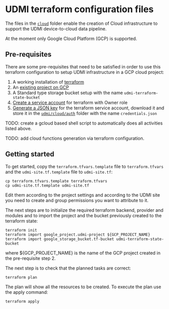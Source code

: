# UDMI terraform configuration files

The files in the [`cloud`](../../cloud) folder enable the creation of Cloud infrastructure to support the UDMI device-to-cloud data pipeline.

At the moment only Google Cloud Platform (GCP) is supported.

## Pre-requisites

There are some pre-requisites that need to be satisfied in order to use this terraform configuration to setup UDMI infrastructure in a GCP cloud project:

1. A working installation of [terraform](https://learn.hashicorp.com/tutorials/terraform/install-cli?in=terraform/gcp-get-started)
2. An [existing project on GCP](https://cloud.google.com/resource-manager/docs/creating-managing-projects)
3. A Standard type storage bucket setup with the name `udmi-terraform-state-bucket`
4. [Create a service account](https://cloud.google.com/iam/docs/creating-managing-service-accounts) for terraform with Owner role
5. [Generate a JSON key](https://cloud.google.com/iam/docs/creating-managing-service-account-keys) for the terraform service account, download it and store it in the [`udmi/cloud/auth`](./auth) folder with the name `credentials.json`

TODO: create a gcloud based shell script to automatically does all activities listed above.

TODO: add cloud functions generation via terraform configuration.

## Getting started

To get started, copy the `terraform.tfvars.template` file to `terraform.tfvars`
and the `udmi-site.tf.template` file to `udmi-site.tf`:

```
cp terraform.tfvars.template terraform.tfvars
cp udmi-site.tf.template udmi-site.tf
```

Edit them according to the project settings and according to the UDMI site you need to create and group permissions you want to attribute to it.

The next steps are to initialize the required terraform backend, provider and modules and 
to import the project and the bucket previously created to the terraform state:

```
terraform init
terraform import google_project.udmi-project ${GCP_PROJECT_NAME}
terraform import google_storage_bucket.tf-bucket udmi-terraform-state-bucket
```

where ${GCP_PROJECT_NAME} is the name of the GCP project created in the pre-requisite step 2.

The next step is to check that the planned tasks are correct:

```
terraform plan
```

The plan will show all the resources to be created. To execute the plan use the apply command:

```
terraform apply
```

